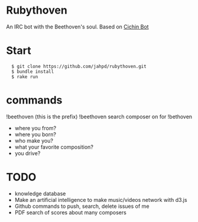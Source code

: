 # Rubythoven

An IRC bot with the Beethoven's soul. Based on [Cichin Bot](https://github.com/cinchrb/cinch)

# Start

```
  $ git clone https://github.com/jahpd/rubythoven.git
  $ bundle install
  $ rake run
```

# commands

!beethoven (this is the prefix)
!beethoven search composer <composer> on <engine> for <queries>
!bethoven <some bibliographic ask>

 - where you from?
 - where you born? 
 - who make you?
 - what your favorite composition?
 - you drive?

# TODO

- knowledge database
- Make an artificial intelligence to make music/videos network with d3.js
- Github commands to push, search, delete issues of me
- PDF search of scores about many composers